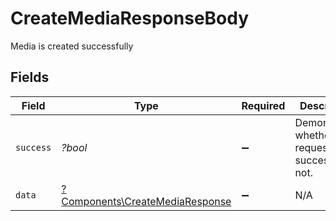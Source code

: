 # CreateMediaResponseBody

Media is created successfully


## Fields

| Field                                                                             | Type                                                                              | Required                                                                          | Description                                                                       | Example                                                                           |
| --------------------------------------------------------------------------------- | --------------------------------------------------------------------------------- | --------------------------------------------------------------------------------- | --------------------------------------------------------------------------------- | --------------------------------------------------------------------------------- |
| `success`                                                                         | *?bool*                                                                           | :heavy_minus_sign:                                                                | Demonstrates whether the request is successful or not.                            | true                                                                              |
| `data`                                                                            | [?Components\CreateMediaResponse](../../Models/Components/CreateMediaResponse.md) | :heavy_minus_sign:                                                                | N/A                                                                               |                                                                                   |